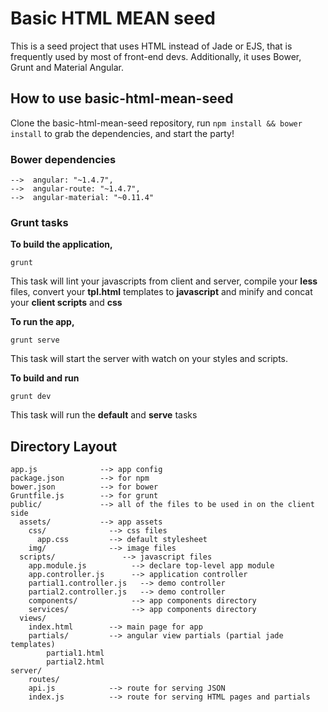 # Basic HTML MEAN seed

This is a seed project that uses HTML instead of Jade or EJS, that is frequently used by most of front-end devs.
Additionally, it uses Bower, Grunt and Material Angular.

## How to use basic-html-mean-seed

Clone the basic-html-mean-seed repository, run `npm install && bower install` to grab the dependencies, and start the party!

### Bower dependencies
```
-->  angular: "~1.4.7",
-->  angular-route: "~1.4.7",
-->  angular-material: "~0.11.4"
```

### Grunt tasks

**To build the application,**
```
grunt 
```

This task will lint your javascripts from client and server,
compile your **less** files,
convert your **tpl.html** templates to **javascript**
and minify and concat your **client scripts** and **css**

**To run the app,**
```
grunt serve
```

This task will start the server with watch on your styles and scripts.

**To build and run**
```
grunt dev
```

This task will run the **default** and **serve** tasks


## Directory Layout
    
    app.js              --> app config
    package.json        --> for npm
    bower.json          --> for bower
    Gruntfile.js        --> for grunt
    public/             --> all of the files to be used in on the client side
      assets/           --> app assets
        css/              --> css files
          app.css         --> default stylesheet
        img/              --> image files
      scripts/               --> javascript files
        app.module.js          --> declare top-level app module
        app.controller.js      --> application controller
        partial1.controller.js   --> demo controller 
        partial2.controller.js   --> demo controller
        components/            --> app components directory
        services/              --> app components directory
      views/
        index.html        --> main page for app
        partials/         --> angular view partials (partial jade templates)
            partial1.html
            partial2.html
    server/    
        routes/
        api.js            --> route for serving JSON
        index.js          --> route for serving HTML pages and partials
    
